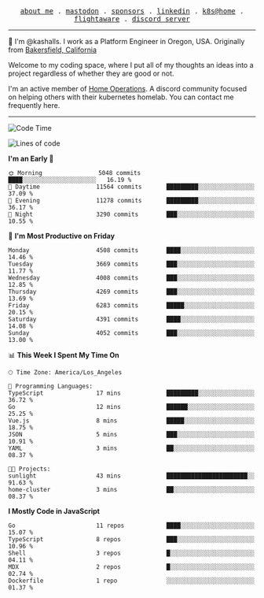 <p align="center">
  <samp>
    <a href="https://jordanjones.org/">about me</a> .
    <a rel="me" href="https://mastodon.social/@kashall">mastodon</a> .
    <a href="https://github.com/sponsors/kashalls">sponsors</a> .
    <a href="https://linkedin.com/in/jordpjones">linkedin</a> .
    <a href="https://github.com/kashalls/home-cluster">k8s@home</a> .
    <a href="https://flightaware.com/adsb/stats/user/kashalls">flightaware</a> .
    <a href="https://discord.gg/V2WrCfqba9">discord server</a>
  </samp>
</p>

----------------------------------------------------------------

:wave: I'm @kashalls. I work as a Platform Engineer in Oregon, USA. Originally from [Bakersfield, California](https://maps.app.goo.gl/QQMtywTWghpXB6Tu6)

Welcome to my coding space, where I put all of my thoughts an ideas into a project regardless of whether they are good or not.

I'm an active member of [Home Operations](https://discord.gg/home-operations). A discord community focused on helping others with their kubernetes homelab. You can contact me frequently here.

----------------------------------------------------------------
<!--START_SECTION:waka-->
![Code Time](http://img.shields.io/badge/Code%20Time-2%2C444%20hrs%2041%20mins-blue)

![Lines of code](https://img.shields.io/badge/From%20Hello%20World%20I%27ve%20Written-9.8%20million%20lines%20of%20code-blue)

**I'm an Early 🐤** 

```text
🌞 Morning                5048 commits        ████░░░░░░░░░░░░░░░░░░░░░   16.19 % 
🌆 Daytime                11564 commits       █████████░░░░░░░░░░░░░░░░   37.09 % 
🌃 Evening                11278 commits       █████████░░░░░░░░░░░░░░░░   36.17 % 
🌙 Night                  3290 commits        ███░░░░░░░░░░░░░░░░░░░░░░   10.55 % 
```
📅 **I'm Most Productive on Friday** 

```text
Monday                   4508 commits        ████░░░░░░░░░░░░░░░░░░░░░   14.46 % 
Tuesday                  3669 commits        ███░░░░░░░░░░░░░░░░░░░░░░   11.77 % 
Wednesday                4008 commits        ███░░░░░░░░░░░░░░░░░░░░░░   12.85 % 
Thursday                 4269 commits        ███░░░░░░░░░░░░░░░░░░░░░░   13.69 % 
Friday                   6283 commits        █████░░░░░░░░░░░░░░░░░░░░   20.15 % 
Saturday                 4391 commits        ████░░░░░░░░░░░░░░░░░░░░░   14.08 % 
Sunday                   4052 commits        ███░░░░░░░░░░░░░░░░░░░░░░   13.00 % 
```


📊 **This Week I Spent My Time On** 

```text
🕑︎ Time Zone: America/Los_Angeles

💬 Programming Languages: 
TypeScript               17 mins             █████████░░░░░░░░░░░░░░░░   36.72 % 
Go                       12 mins             ██████░░░░░░░░░░░░░░░░░░░   25.25 % 
Vue.js                   8 mins              █████░░░░░░░░░░░░░░░░░░░░   18.75 % 
JSON                     5 mins              ███░░░░░░░░░░░░░░░░░░░░░░   10.91 % 
YAML                     3 mins              ██░░░░░░░░░░░░░░░░░░░░░░░   08.37 % 

🐱‍💻 Projects: 
sunlight                 43 mins             ███████████████████████░░   91.63 % 
home-cluster             3 mins              ██░░░░░░░░░░░░░░░░░░░░░░░   08.37 % 
```

**I Mostly Code in JavaScript** 

```text
Go                       11 repos            ████░░░░░░░░░░░░░░░░░░░░░   15.07 % 
TypeScript               8 repos             ███░░░░░░░░░░░░░░░░░░░░░░   10.96 % 
Shell                    3 repos             █░░░░░░░░░░░░░░░░░░░░░░░░   04.11 % 
MDX                      2 repos             █░░░░░░░░░░░░░░░░░░░░░░░░   02.74 % 
Dockerfile               1 repo              ░░░░░░░░░░░░░░░░░░░░░░░░░   01.37 % 
```




<!--END_SECTION:waka-->
